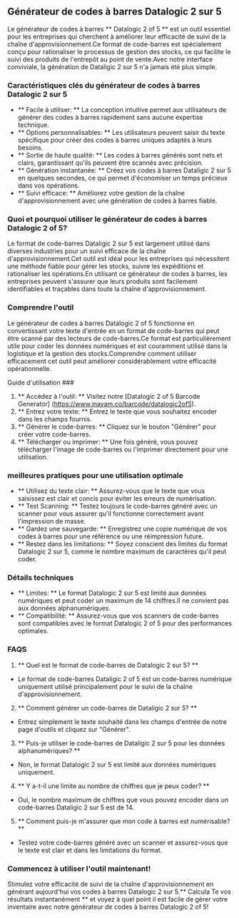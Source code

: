 ## Générateur de codes à barres Datalogic 2 sur 5

Le générateur de codes à barres ** Datalogic 2 of 5 ** est un outil essentiel pour les entreprises qui cherchent à améliorer leur efficacité de suivi de la chaîne d'approvisionnement.Ce format de code-barres est spécialement conçu pour rationaliser le processus de gestion des stocks, ce qui facilite le suivi des produits de l'entrepôt au point de vente.Avec notre interface conviviale, la génération de Dataligic 2 sur 5 n'a jamais été plus simple.

### Caractéristiques clés du générateur de codes à barres Datalogic 2 sur 5
- ** Facile à utiliser: ** La conception intuitive permet aux utilisateurs de générer des codes à barres rapidement sans aucune expertise technique.
- ** Options personnalisables: ** Les utilisateurs peuvent saisir du texte spécifique pour créer des codes à barres uniques adaptés à leurs besoins.
- ** Sortie de haute qualité: ** Les codes à barres générés sont nets et clairs, garantissant qu'ils peuvent être scannés avec précision.
- ** Génération instantanée: ** Créez vos codes à barres Dataligic 2 sur 5 en quelques secondes, ce qui permet d'économiser un temps précieux dans vos opérations.
- ** Suivi efficace: ** Améliorez votre gestion de la chaîne d'approvisionnement avec une génération de codes à barres fiable.

### Quoi et pourquoi utiliser le générateur de codes à barres Datalogic 2 of 5?
Le format de code-barres Dataligic 2 sur 5 est largement utilisé dans diverses industries pour un suivi efficace de la chaîne d'approvisionnement.Cet outil est idéal pour les entreprises qui nécessitent une méthode fiable pour gérer les stocks, suivre les expéditions et rationaliser les opérations.En utilisant ce générateur de codes à barres, les entreprises peuvent s'assurer que leurs produits sont facilement identifiables et traçables dans toute la chaîne d'approvisionnement.

### Comprendre l'outil
Le générateur de codes à barres Datalogic 2 of 5 fonctionne en convertissant votre texte d'entrée en un format de code-barres qui peut être scanné par des lecteurs de code-barres.Ce format est particulièrement utile pour coder les données numériques et est couramment utilisé dans la logistique et la gestion des stocks.Comprendre comment utiliser efficacement cet outil peut améliorer considérablement votre efficacité opérationnelle.

Guide d'utilisation ###
1. ** Accédez à l'outil: ** Visitez notre [Datalogic 2 of 5 Barcode Generator] (https://www.inayam.co/barcode/datalogic2of5).
2. ** Entrez votre texte: ** Entrez le texte que vous souhaitez encoder dans les champs fournis.
3. ** Générer le code-barres: ** Cliquez sur le bouton "Générer" pour créer votre code-barres.
4. ** Télécharger ou imprimer: ** Une fois généré, vous pouvez télécharger l'image de code-barres ou l'imprimer directement pour une utilisation.

### meilleures pratiques pour une utilisation optimale
- ** Utilisez du texte clair: ** Assurez-vous que le texte que vous saisissez est clair et concis pour éviter les erreurs de numérisation.
- ** Test Scanning: ** Testez toujours le code-barres généré avec un scanner pour vous assurer qu'il fonctionne correctement avant l'impression de masse.
- ** Gardez une sauvegarde: ** Enregistrez une copie numérique de vos codes à barres pour une référence ou une réimpression future.
- ** Restez dans les limitations: ** Soyez conscient des limites du format Datalogic 2 sur 5, comme le nombre maximum de caractères qu'il peut coder.

### Détails techniques
- ** Limites: ** Le format Datalogic 2 sur 5 est limité aux données numériques et peut coder un maximum de 14 chiffres.Il ne convient pas aux données alphanumériques.
- ** Compatibilité: ** Assurez-vous que vos scanners de code-barres sont compatibles avec le format Datalogic 2 of 5 pour des performances optimales.

### FAQS

1. ** Quel est le format de code-barres de Datalogic 2 sur 5? **
- Le format de code-barres Dataligic 2 of 5 est un code-barres numérique uniquement utilisé principalement pour le suivi de la chaîne d'approvisionnement.

2. ** Comment générer un code-barres de Dataligic 2 sur 5? **
- Entrez simplement le texte souhaité dans les champs d'entrée de notre page d'outils et cliquez sur "Générer".

3. ** Puis-je utiliser le code-barres de Dataligic 2 sur 5 pour les données alphanumériques? **
- Non, le format Datalogic 2 sur 5 est limité aux données numériques uniquement.

4. ** Y a-t-il une limite au nombre de chiffres que je peux coder? **
- Oui, le nombre maximum de chiffres que vous pouvez encoder dans un code-barres Dataligic 2 sur 5 est de 14.

5. ** Comment puis-je m'assurer que mon code à barres est numérisable? **
- Testez votre code-barres généré avec un scanner et assurez-vous que le texte est clair et dans les limitations du format.

### Commencez à utiliser l'outil maintenant!
Stimulez votre efficacité de suivi de la chaîne d'approvisionnement en générant aujourd'hui vos codes à barres Datalogic 2 sur 5.** Calcula Te vos résultats instantanément ** et voyez à quel point il est facile de gérer votre inventaire avec notre générateur de codes à barres Datalogic 2 of 5!